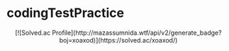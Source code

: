 # codingTestPractice
<div align="center">
[![Solved.ac Profile](http://mazassumnida.wtf/api/v2/generate_badge?boj=xoaxod)](https://solved.ac/xoaxod/)
</div>
